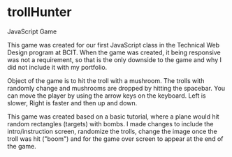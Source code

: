 # trollHunter
JavaScript Game

This game was created for our first JavaScript class in the Technical Web Design program at BCIT. When the game was created, it being responsive was not a requirement, so that is the only downside to the game and why I did not include it with my portfolio.

Object of the game is to hit the troll with a mushroom. The trolls with randomly change and mushrooms are dropped by hitting the spacebar. You can move the player by using the arrow keys on the keyboard. Left is slower, Right is faster and then up and down. 

This game was created based on a basic tutorial, where a plane would hit random rectangles (targets) with bombs. I made changes to include the intro/instruction screen, randomize the trolls, change the image once the troll was hit ("boom") and for the game over screen to appear at the end of the game. 
